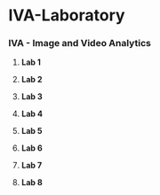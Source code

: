 # IVA-Laboratory

### IVA - Image and Video Analytics

1. **Lab 1**


2. **Lab 2**


3. **Lab 3**


4. **Lab 4**


5. **Lab 5**


6. **Lab 6**


7. **Lab 7**



8. **Lab 8**

